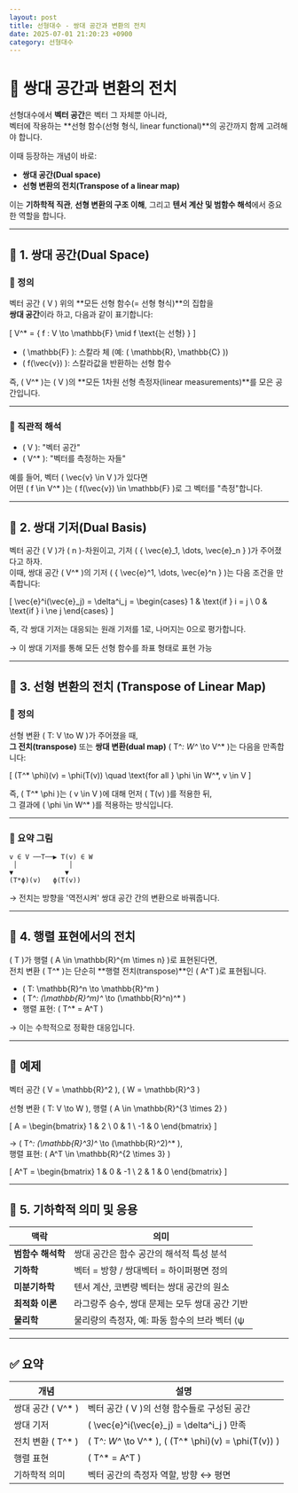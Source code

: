 ```yaml
---
layout: post
title: 선형대수 - 쌍대 공간과 변환의 전치
date: 2025-07-01 21:20:23 +0900
category: 선형대수
---
```

# 🔁 쌍대 공간과 변환의 전치

선형대수에서 **벡터 공간**은 벡터 그 자체뿐 아니라,  
벡터에 작용하는 **선형 함수(선형 형식, linear functional)**의 공간까지 함께 고려해야 합니다.

이때 등장하는 개념이 바로:

- **쌍대 공간(Dual space)**
- **선형 변환의 전치(Transpose of a linear map)**

이는 **기하학적 직관**, **선형 변환의 구조 이해**, 그리고 **텐서 계산 및 범함수 해석**에서 중요한 역할을 합니다.

---

## 🧮 1. 쌍대 공간(Dual Space)

### 📌 정의

벡터 공간 \( V \) 위의 **모든 선형 함수(= 선형 형식)**의 집합을  
**쌍대 공간**이라 하고, 다음과 같이 표기합니다:

\[
V^* = \{ f : V \to \mathbb{F} \mid f \text{는 선형} \}
\]

- \( \mathbb{F} \): 스칼라 체 (예: \( \mathbb{R}, \mathbb{C} \))
- \( f(\vec{v}) \): 스칼라값을 반환하는 선형 함수

즉, \( V^* \)는 \( V \)의 **모든 1차원 선형 측정자(linear measurements)**를 모은 공간입니다.

---

### 🧠 직관적 해석

- \( V \): "벡터 공간"  
- \( V^* \): "벡터를 측정하는 자들"

예를 들어, 벡터 \( \vec{v} \in V \)가 있다면  
어떤 \( f \in V^* \)는 \( f(\vec{v}) \in \mathbb{F} \)로 그 벡터를 "측정"합니다.

---

## 🧱 2. 쌍대 기저(Dual Basis)

벡터 공간 \( V \)가 \( n \)-차원이고, 기저 \( \{ \vec{e}_1, \dots, \vec{e}_n \} \)가 주어졌다고 하자.  
이때, 쌍대 공간 \( V^* \)의 기저 \( \{ \vec{e}^1, \dots, \vec{e}^n \} \)는 다음 조건을 만족합니다:

\[
\vec{e}^i(\vec{e}_j) = \delta^i_j = 
\begin{cases}
1 & \text{if } i = j \\
0 & \text{if } i \ne j
\end{cases}
\]

즉, 각 쌍대 기저는 대응되는 원래 기저를 1로, 나머지는 0으로 평가합니다.

→ 이 쌍대 기저를 통해 모든 선형 함수를 좌표 형태로 표현 가능

---

## 🔁 3. 선형 변환의 전치 (Transpose of Linear Map)

### 📘 정의

선형 변환 \( T: V \to W \)가 주어졌을 때,  
**그 전치(transpose)** 또는 **쌍대 변환(dual map)** \( T^*: W^* \to V^* \)는 다음을 만족합니다:

\[
(T^* \phi)(v) = \phi(T(v)) \quad \text{for all } \phi \in W^*, v \in V
\]

즉, \( T^* \phi \)는 \( v \in V \)에 대해 먼저 \( T(v) \)를 적용한 뒤,  
그 결과에 \( \phi \in W^* \)를 적용하는 방식입니다.

---

### 🔄 요약 그림

```
v ∈ V ──T──▶ T(v) ∈ W
 │             │
▼             ▼
(T*ϕ)(v)   ϕ(T(v))
```

→ 전치는 방향을 '역전시켜' 쌍대 공간 간의 변환으로 바꿔줍니다.

---

## 🔢 4. 행렬 표현에서의 전치

\( T \)가 행렬 \( A \in \mathbb{R}^{m \times n} \)로 표현된다면,  
전치 변환 \( T^* \)는 단순히 **행렬 전치(transpose)**인 \( A^T \)로 표현됩니다.

- \( T: \mathbb{R}^n \to \mathbb{R}^m \)
- \( T^*: (\mathbb{R}^m)^* \to (\mathbb{R}^n)^* \)
- 행렬 표현: \( T^* = A^T \)

→ 이는 수학적으로 정확한 대응입니다.

---

## 🧪 예제

벡터 공간 \( V = \mathbb{R}^2 \), \( W = \mathbb{R}^3 \)

선형 변환 \( T: V \to W \), 행렬 \( A \in \mathbb{R}^{3 \times 2} \)

\[
A =
\begin{bmatrix}
1 & 2 \\
0 & 1 \\
-1 & 0
\end{bmatrix}
\]

→ \( T^*: (\mathbb{R}^3)^* \to (\mathbb{R}^2)^* \),  
행렬 표현: \( A^T \in \mathbb{R}^{2 \times 3} \)

\[
A^T =
\begin{bmatrix}
1 & 0 & -1 \\
2 & 1 & 0
\end{bmatrix}
\]

---

## 🧠 5. 기하학적 의미 및 응용

| 맥락 | 의미 |
|------|------|
| **범함수 해석학** | 쌍대 공간은 함수 공간의 해석적 특성 분석 |
| **기하학** | 벡터 = 방향 / 쌍대벡터 = 하이퍼평면 정의 |
| **미분기하학** | 텐서 계산, 코변량 벡터는 쌍대 공간의 원소 |
| **최적화 이론** | 라그랑주 승수, 쌍대 문제는 모두 쌍대 공간 기반 |
| **물리학** | 물리량의 측정자, 예: 파동 함수의 브라 벡터 ⟨ψ| |

---

## ✅ 요약

| 개념 | 설명 |
|------|------|
| 쌍대 공간 \( V^* \) | 벡터 공간 \( V \)의 선형 함수들로 구성된 공간 |
| 쌍대 기저 | \( \vec{e}^i(\vec{e}_j) = \delta^i_j \) 만족 |
| 전치 변환 \( T^* \) | \( T^*: W^* \to V^* \), \( (T^* \phi)(v) = \phi(T(v)) \) |
| 행렬 표현 | \( T^* = A^T \) |
| 기하학적 의미 | 벡터 공간의 측정자 역할, 방향 ↔ 평면 |